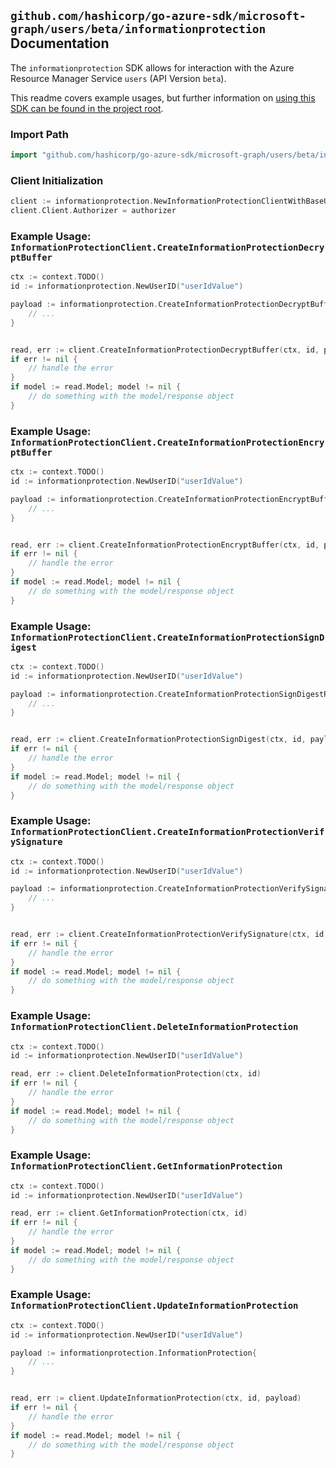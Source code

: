 
## `github.com/hashicorp/go-azure-sdk/microsoft-graph/users/beta/informationprotection` Documentation

The `informationprotection` SDK allows for interaction with the Azure Resource Manager Service `users` (API Version `beta`).

This readme covers example usages, but further information on [using this SDK can be found in the project root](https://github.com/hashicorp/go-azure-sdk/tree/main/docs).

### Import Path

```go
import "github.com/hashicorp/go-azure-sdk/microsoft-graph/users/beta/informationprotection"
```


### Client Initialization

```go
client := informationprotection.NewInformationProtectionClientWithBaseURI("https://management.azure.com")
client.Client.Authorizer = authorizer
```


### Example Usage: `InformationProtectionClient.CreateInformationProtectionDecryptBuffer`

```go
ctx := context.TODO()
id := informationprotection.NewUserID("userIdValue")

payload := informationprotection.CreateInformationProtectionDecryptBufferRequest{
	// ...
}


read, err := client.CreateInformationProtectionDecryptBuffer(ctx, id, payload)
if err != nil {
	// handle the error
}
if model := read.Model; model != nil {
	// do something with the model/response object
}
```


### Example Usage: `InformationProtectionClient.CreateInformationProtectionEncryptBuffer`

```go
ctx := context.TODO()
id := informationprotection.NewUserID("userIdValue")

payload := informationprotection.CreateInformationProtectionEncryptBufferRequest{
	// ...
}


read, err := client.CreateInformationProtectionEncryptBuffer(ctx, id, payload)
if err != nil {
	// handle the error
}
if model := read.Model; model != nil {
	// do something with the model/response object
}
```


### Example Usage: `InformationProtectionClient.CreateInformationProtectionSignDigest`

```go
ctx := context.TODO()
id := informationprotection.NewUserID("userIdValue")

payload := informationprotection.CreateInformationProtectionSignDigestRequest{
	// ...
}


read, err := client.CreateInformationProtectionSignDigest(ctx, id, payload)
if err != nil {
	// handle the error
}
if model := read.Model; model != nil {
	// do something with the model/response object
}
```


### Example Usage: `InformationProtectionClient.CreateInformationProtectionVerifySignature`

```go
ctx := context.TODO()
id := informationprotection.NewUserID("userIdValue")

payload := informationprotection.CreateInformationProtectionVerifySignatureRequest{
	// ...
}


read, err := client.CreateInformationProtectionVerifySignature(ctx, id, payload)
if err != nil {
	// handle the error
}
if model := read.Model; model != nil {
	// do something with the model/response object
}
```


### Example Usage: `InformationProtectionClient.DeleteInformationProtection`

```go
ctx := context.TODO()
id := informationprotection.NewUserID("userIdValue")

read, err := client.DeleteInformationProtection(ctx, id)
if err != nil {
	// handle the error
}
if model := read.Model; model != nil {
	// do something with the model/response object
}
```


### Example Usage: `InformationProtectionClient.GetInformationProtection`

```go
ctx := context.TODO()
id := informationprotection.NewUserID("userIdValue")

read, err := client.GetInformationProtection(ctx, id)
if err != nil {
	// handle the error
}
if model := read.Model; model != nil {
	// do something with the model/response object
}
```


### Example Usage: `InformationProtectionClient.UpdateInformationProtection`

```go
ctx := context.TODO()
id := informationprotection.NewUserID("userIdValue")

payload := informationprotection.InformationProtection{
	// ...
}


read, err := client.UpdateInformationProtection(ctx, id, payload)
if err != nil {
	// handle the error
}
if model := read.Model; model != nil {
	// do something with the model/response object
}
```
